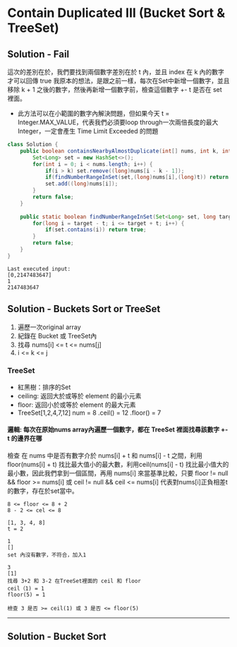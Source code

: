 # Contain Duplicated III (Bucket Sort & TreeSet)


## Solution - Fail

這次的差別在於，我們要找到兩個數字差別在於 t 內，並且 index 在 k 內的數字才可以回傳 true
我原本的想法，是跟之前一樣，每次在Set中新增一個數字，並且移除 k + 1 之後的數字，然後再新增一個數字前，檢查這個數字 +- t 是否在 set 裡面。

- 此方法可以在小範圍的數字內解決問題，但如果今天 t = Integer.MAX_VALUE，代表我們必須要loop through一次兩倍長度的最大Integer，一定會產生 Time Limit Exceeded 的問題

```java
class Solution {
    public boolean containsNearbyAlmostDuplicate(int[] nums, int k, int t) {
        Set<Long> set = new HashSet<>();
        for(int i = 0; i < nums.length; i++) {
            if(i > k) set.remove((long)nums[i - k - 1]);
            if(findNumberRangeInSet(set,(long)nums[i],(long)t)) return true;
            set.add((long)nums[i]);
        }
        return false;
    }
    
    public static boolean findNumberRangeInSet(Set<Long> set, long target, long t) {
        for(long i = target - t; i <= target + t; i++) {
            if(set.contains(i)) return true;
        }
        return false;
    }
}
```
```
Last executed input:
[0,2147483647]
1
2147483647
```

## Solution - Buckets Sort or TreeSet

1. 遍歷一次original array
2. 紀錄在 Bucket 或 TreeSet內
3. 找尋 nums[i] <= t <= nums[j]
4. i <= k <= j

### TreeSet

- 紅黑樹：排序的Set
- ceiling: 返回大於或等於 element 的最小元素
- floor: 返回小於或等於 element 的最大元素
- TreeSet[1,2,4,7,12] num = 8 .ceil() = 12 .floor() = 7

#### 邏輯: 每次在原始nums array內遍歷一個數字，都在 TreeSet 裡面找尋該數字 +- t 的邊界在哪
檢查 在 nums 中是否有數字介於 nums[i] + t 和 nums[i] - t 之間，利用 floor(nums[i] + t) 找比最大值小的最大數，利用ceil(nums[i] - t) 找比最小值大的最小數，因此我們拿到一個區間，再用 nums[i] 來當基準比較，只要 floor != null && floor >= nums[i] 或 ceil != null && ceil <= nums[i] 代表對nums[i]正負相差t的數字，存在於set當中。

```
8 <= floor <= 8 + 2
8 - 2 <= cel <= 8
```


```
[1, 3, 4, 8] 
t = 2

1
[]
set 內沒有數字，不符合，加入1

3
[1]
找尋 3+2 和 3-2 在TreeSet裡面的 ceil 和 floor
ceil（1) = 1
floor(5) = 1

檢查 3 是否 >= ceil(1) 或 3 是否 <= floor(5) 

```
***

## Solution - Bucket Sort

